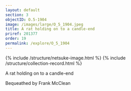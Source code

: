 ```yaml
---
layout: default
section: 3
objectID: O.5-1904
image: /images/large/O_5_1904.jpeg
title: A rat holding on to a candle-end
priref: 201377
order: 19
permalink: /explore/O_5_1904
---
```

{% include /structure/netsuke-image.html %}
{% include /structure/collection-record.html %}

A rat holding on to a candle-end

Bequeathed by Frank McClean
